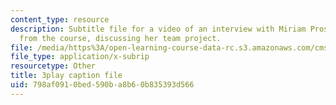 ```yaml
---
content_type: resource
description: Subtitle file for a video of an interview with Miriam Prosnitz, a student
  from the course, discussing her team project.
file: /media/https%3A/open-learning-course-data-rc.s3.amazonaws.com/cms-611j-creating-video-games-fall-2014/798af0910bed590ba8b60b835393d566_-3ixsZ7fBUI.vtt
file_type: application/x-subrip
resourcetype: Other
title: 3play caption file
uid: 798af091-0bed-590b-a8b6-0b835393d566
---
```

